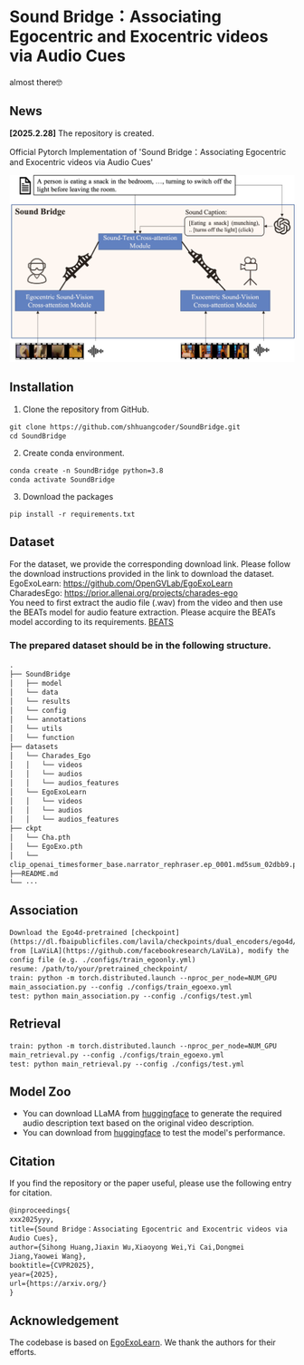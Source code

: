 # **Sound Bridge：Associating Egocentric and Exocentric videos via Audio Cues**<br>

almost there🤓　


## News


**[2025.2.28]** The repository is created.


Official Pytorch Implementation of 'Sound Bridge：Associating Egocentric and Exocentric videos via Audio Cues'
<p align="center"><img width="650" src="images/model.png"></p>

<a name="installation"></a>
## Installation
1. Clone the repository from GitHub.

```shell
git clone https://github.com/shhuangcoder/SoundBridge.git
cd SoundBridge
```

2. Create conda environment.

```shell
conda create -n SoundBridge python=3.8
conda activate SoundBridge
```


3. Download the packages
```shell
pip install -r requirements.txt
```
<a name="dataset"></a>

## Dataset
For the dataset, we provide the corresponding download link. Please follow the download instructions provided in the link to download the dataset.<br>
EgoExoLearn: https://github.com/OpenGVLab/EgoExoLearn<br>
CharadesEgo: https://prior.allenai.org/projects/charades-ego<br>
You need to first extract the audio file (.wav) from the video and then use the BEATs model for audio feature extraction. Please acquire the BEATs model according to its requirements. [BEATS](https://github.com/microsoft/unilm.git)

### The prepared dataset should be in the following structure.
```
.
├── SoundBridge
│   ├── model
│   └── data
│   └── results
│   └── config
│   └── annotations
│   └── utils
│   └── function
├── datasets
│   └── Charades_Ego
│   │   └── videos
│   │   └── audios
│   │   └── audios_features
│   └── EgoExoLearn
│   │   └── videos
│   │   └── audios
│   │   └── audios_features
├── ckpt
│   └── Cha.pth
│   └── EgoExo.pth
│   └── clip_openai_timesformer_base.narrator_rephraser.ep_0001.md5sum_02dbb9.pth
├──README.md
└── ···
```
<a name="training"></a>

## Association

```
Download the Ego4d-pretrained [checkpoint](https://dl.fbaipublicfiles.com/lavila/checkpoints/dual_encoders/ego4d/clip_openai_timesformer_base.narrator_rephraser.ep_0001.md5sum_02dbb9.pth) from [LaViLA](https://github.com/facebookresearch/LaViLa), modify the config file (e.g. ./configs/train_egoonly.yml)
resume: /path/to/your/pretrained_checkpoint/
train: python -m torch.distributed.launch --nproc_per_node=NUM_GPU main_association.py --config ./configs/train_egoexo.yml
test: python main_association.py --config ./configs/test.yml
```

<a name="evaluation"></a>

## Retrieval

```
train: python -m torch.distributed.launch --nproc_per_node=NUM_GPU main_retrieval.py --config ./configs/train_egoexo.yml
test: python main_retrieval.py --config ./configs/test.yml
```


## Model Zoo
* You can download LLaMA from [huggingface](https://huggingface.co/meta-llama/Meta-Llama-3-8B) to generate the required audio description text based on the original video description.
* You can download from [huggingface](https://huggingface.co/Sihong/SoundBridge) to test the model's performance.

## Citation
If you find the repository or the paper useful, please use the following entry for citation.
```
@inproceedings{
xxx2025yyy,
title={Sound Bridge：Associating Egocentric and Exocentric videos via Audio Cues},
author={Sihong Huang,Jiaxin Wu,Xiaoyong Wei,Yi Cai,Dongmei Jiang,Yaowei Wang},
booktitle={CVPR2025},
year={2025},
url={https://arxiv.org/}
}
```

## Acknowledgement

The codebase is based on [EgoExoLearn](https://github.com/OpenGVLab/EgoExoLearn/tree/main).
We thank the authors for their efforts.

